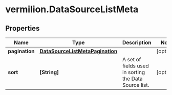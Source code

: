 # vermilion.DataSourceListMeta

## Properties

Name | Type | Description | Notes
------------ | ------------- | ------------- | -------------
**pagination** | [**DataSourceListMetaPagination**](DataSourceListMetaPagination.md) |  | [optional] 
**sort** | **[String]** | A set of fields used in sorting the Data Source list. | [optional] 


